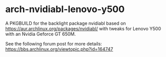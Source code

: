 # arch-nvidiabl-lenovo-y500
A PKGBUILD for the backlight package nvidiabl based on https://aur.archlinux.org/packages/nvidiabl/ with tweaks for Lenovo Y500 with an Nvidia Geforce GT 650M.

See the following forum post for more details: https://bbs.archlinux.org/viewtopic.php?id=164747
